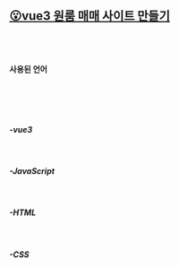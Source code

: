 <h2> <u>😮vue3 원룸 매매 사이트 만들기</u> </h2>

<br><br><h4>사용된 언어</h4>
<br><br><br><h5>-vue3
<br><br><br><h5>-JavaScript
<br><br><br><h5>-HTML
<br><br><br><h5>-CSS
